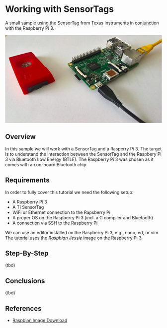 # Working with SensorTags

A small sample using the SensorTag from Texas Instruments in conjunction with the Raspberry Pi 3.

![SensorTag with Raspberry Pi 3](images/bare.jpg)

## Overview

In this sample we will work with a SensorTag and a Rasperry Pi 3. The target is to understand the interaction between the SensorTag and the Raspbery Pi 3 via Bluetooth Low Energy (BTLE). The Raspberry Pi 3 was chosen as it comes with an on-board Bluetooth chip.

## Requirements

In order to fully cover this tutorial we need the following setup:

* A Raspberry Pi 3
* A TI SensorTag
* WiFi or Ethernet connection to the Rapsberry Pi
* A proper OS on the Raspberry Pi 3 (incl. a C compiler and Bluetooth)
* A connection via SSH to the Raspberry Pi

We can use an editor installed on the Raspberry Pi 3, e.g., nano, ed, or vim. The tutorial uses the *Raspbian Jessie* image on the Raspberry Pi 3.

## Step-By-Step

(tbd)

## Conclusions

(tbd)

## References

* [Raspbian Image Download](https://www.raspberrypi.org/downloads/raspbian/)